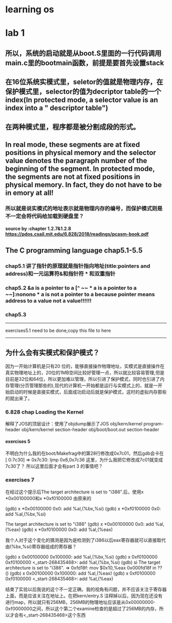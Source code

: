 # learning os
# lab 1
## 所以，系统的启动就是从boot.S里面的一行代码调用main.c里的bootmain函数，前提是要首先设置stack
## 在16位系统实模式里，seletor的值就是物理内存，在保护模式里，selector的值为decriptor table的一个index(In protected mode, a selector value is an index into a " descriptor table")
## 在两种模式里，程序都是被分割成段的形式。
## In real mode, these segments are at fixed positions in physical memory and the selector value denotes the paragraph number of the beginning of the segment. In protected mode, the segments are not at fixed positions in physical memory. In fact, they do not have to be in emory at all!
### 所以就是说实模式的地址表示就是物理内存的编号，而保护模式则是不一定会将代码给加载到硬盘里？
#### source by :chapter 1.2.7&1.2.8 https://pdos.csail.mit.edu/6.828/2018/readings/pcasm-book.pdf 
## The C programming language chap5.1-5.5
### chap5.1 讲了指针的原理就是指针指向地址(title:pointers and address)和一元运算符&和指针符 * 和双重指针  
### chap5.2 **&a is a pointer to a [^ ~~ * a is a pointer to a ~~]:nonono * a is not a pointer to a because pointer means address to a value not a value!!!!!!**
### chap5.3  
****

exercises5.1 need to be done,copy this file to here 

***

## 为什么会有实模式和保护模式？
因为一开始计算机是只有20 位的，能够直接操作物理地址，实模式是直接操作在真实物理地址上的，20位的1MB空间比较好管理一点，所以就比较容易管理,但是目前是32位和64位，所以更加难以管理，所以引进了保护模式，同时也引进了内存管理(分页管理那些的),现代的计算机一开始都是运行与实模式上的，就是一开始启动的时候是直接实模式，后面成功启动后就是保护模式，这时的虚拟内存那些的就出来了。

### 6.828 chap  Loading the Kernel 
解释了JOS的顶层设计：使用了objdump展示了JOS obj/kern/kernel program-header 
					    obj/kern/kernel section-header
					    obj/boot/boot.out section-header


#### exercises 5
不明白为什么我的在boot/Makefrag中的第28行修改成0x7c01，然后gdb会卡在
[   0:7c30] => 0x7c30:	ljmp   $0x8,$0x7c36
这里，为什么我把它修改成7c01就变成7c30了？
所以这里后面才会有part 3 的事情吧？

### exercises 7
在经过这个提示后The target architecture is set to "i386".后，使用x *0x00100000和x *0xf0100000 由原来的

(gdb) x *0x00100000
   0x0:	add    %al,(%bx,%si)
(gdb) x *0xf0100000
   0x0:	add    %al,(%bx,%si)

The target architecture is set to "i386"
(gdb) x *0x00100000
   0x0:	add    %al,(%eax)
(gdb) x *0xf0100000
   0x0:	add    %al,(%eax)

我个人对于这个变化的猜测是因为是检测到了i386以后eax寄存器就可以直接取代由(%bx,%si)寄存器组成的寄存器？

(gdb) x 0x00100000
   0x100000:	add    %al,(%bx,%si)
(gdb) x 0xf0100000
   0xf0100000 <_start-268435468>:	add    %al,(%bx,%si)
(gdb) si
The target architecture is set to "i386".
=> 0xfd18f:	mov    $0x10,%eax
0x000fd18f in ?? ()
(gdb) x 0x00100000
   0x100000:	add    %al,(%eax)
(gdb) x 0xf0100000
   0xf0100000 <_start-268435468>:	add    %al,(%eax)


结束了实验以后我说的这个不一定正确，我的视角有问题，并不应该关注于寄存器上面，而是应该关注在地址上。在把kern/entry.S 注释掉以后，因为现在还没有进行map，所以就只有256MB，256MB的物理地址应该是从0x00000000-0xf0000000之间，所以这个第二个examine检查的是超过了256MB的内存，所以才会有<_start-268435468>这个东西
